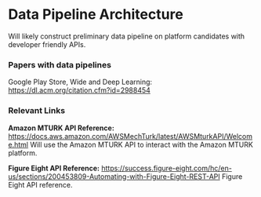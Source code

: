 # Data Pipeline Architecture

Will likely construct preliminary data pipeline on platform candidates with developer friendly APIs.

### Papers with data pipelines

Google Play Store, Wide and Deep Learning:
https://dl.acm.org/citation.cfm?id=2988454



### Relevant Links

**Amazon MTURK API Reference:** https://docs.aws.amazon.com/AWSMechTurk/latest/AWSMturkAPI/Welcome.html
Will use the Amazon MTURK API to interact with the Amazon MTURK platform.

**Figure Eight API Reference:** https://success.figure-eight.com/hc/en-us/sections/200453809-Automating-with-Figure-Eight-REST-API
Figure Eight API reference.



